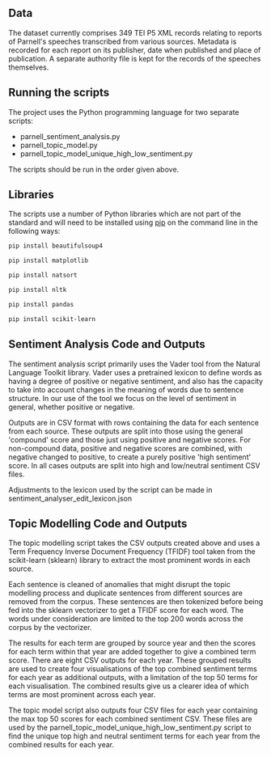 ## Data
The dataset currently comprises 349 TEI P5 XML records relating to reports of Parnell's speeches transcribed from various sources. Metadata is recorded for each report on its publisher, date when published and place of publication. A separate authority file is kept for the records of the speeches themselves.

## Running the scripts
The project uses the Python programming language for two separate scripts:

* parnell_sentiment_analysis.py
* parnell_topic_model.py
* parnell_topic_model_unique_high_low_sentiment.py

The scripts should be run in the order given above.

## Libraries

The scripts use a number of Python libraries which are not part of the standard and will need to be installed using [pip](https://pip.pypa.io/en/stable/) on the command line in the following ways:

```bash
pip install beautifulsoup4

pip install matplotlib

pip install natsort

pip install nltk

pip install pandas

pip install scikit-learn
```

## Sentiment Analysis Code and Outputs
The sentiment analysis script primarily uses the Vader tool from the Natural Language Toolkit library. Vader uses a pretrained lexicon to define words as having a degree of positive or negative sentiment, and also has the capacity to take into account changes in the meaning of words due to sentence structure. In our use of the tool we focus on the level of sentiment in general, whether positive or negative.

Outputs are in CSV format with rows containing the data for each sentence from each source. These outputs are split into those using the general 'compound' score and those just using positive and negative scores. For non-compound data, positive and negative scores are combined, with negative changed to positive, to create a purely positive 'high sentiment' score. In all cases outputs are split into high and low/neutral sentiment CSV files.

Adjustments to the lexicon used by the script can be made in sentiment_analyser_edit_lexicon.json

## Topic Modelling Code and Outputs
The topic modelling script takes the CSV outputs created above and uses a Term Frequency Inverse Document Frequency (TFIDF) tool taken from the scikit-learn (sklearn) library to extract the most prominent words in each source. 

Each sentence is cleaned of anomalies that might disrupt the topic modelling process and duplicate sentences from different sources are removed from the corpus. These sentences are then tokenized before being fed into the sklearn vectorizer to get a TFIDF score for each word. The words under consideration are limited to the top 200 words across the corpus by the vectorizer.

The results for each term are grouped by source year and then the scores for each term within that year are added together to give a combined term score. There are eight CSV outputs for each year. These grouped results are used to create four visualisations of the top combined sentiment terms for each year as additional outputs, with a limitation of the top 50 terms for each visualisation. The combined results give us a clearer idea of which terms are most prominent across each year.

The topic model script also outputs four CSV files for each year containing the max top 50 scores for each combined sentiment CSV. These files are used by the parnell_topic_model_unique_high_low_sentiment.py script to find the unique top high and neutral sentiment terms for each year from the combined results for each year.

